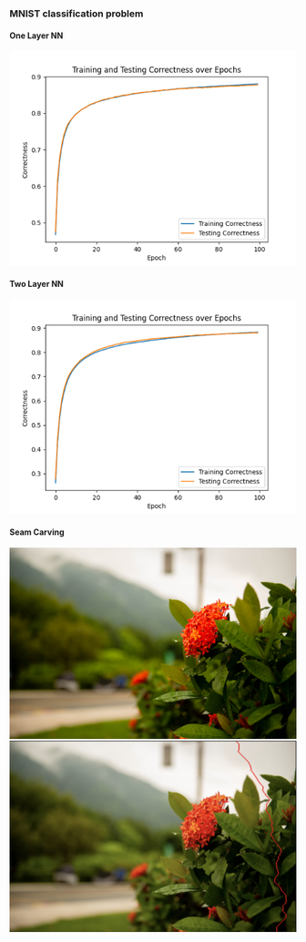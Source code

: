 ### MNIST classification problem

#### One Layer NN

![1](./one_nn_plot.png)

#### Two Layer NN

![1](./two_nn_plot.png)

#### Seam Carving
![1](./roadFlower.jpg)
![1](./roadFlower_carving.jpg)
